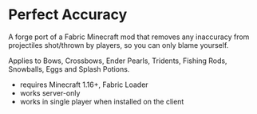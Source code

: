 # Perfect Accuracy

A forge port of a Fabric Minecraft mod that removes any inaccuracy from projectiles shot/thrown by players, so you can only blame yourself.

Applies to Bows, Crossbows, Ender Pearls, Tridents, Fishing Rods, Snowballs, Eggs and Splash Potions.

- requires Minecraft 1.16+, Fabric Loader
- works server-only
- works in single player when installed on the client